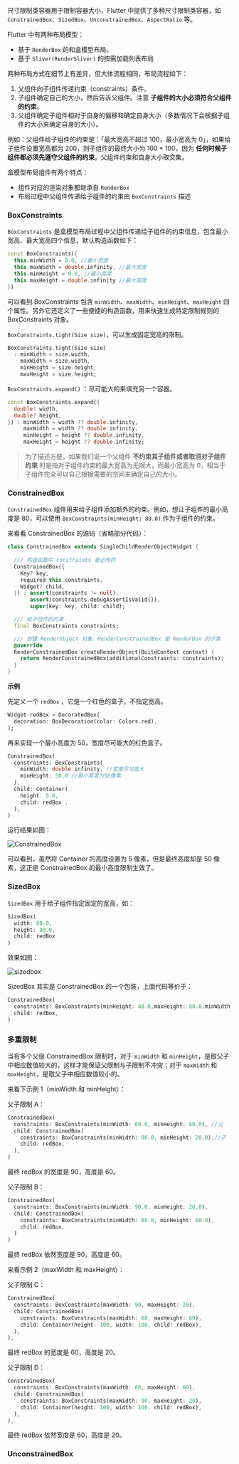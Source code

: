 尺寸限制类容器用于限制容器大小，Flutter 中提供了多种尺寸限制类容器，如 `ConstrainedBox`、`SizedBox`、`UnconstrainedBox`、`AspectRatio` 等。

Flutter 中有两种布局模型：

- 基于 `RenderBox` 的和盒模型布局。
- 基于 `Sliver(RenderSliver)` 的按需加载列表布局

两种布局方式在细节上有差异，但大体流程相同，布局流程如下：

1. 父组件向子组件传递约束（constraints）条件。
2. 子组件确定自己的大小，然后告诉父组件。注意 **子组件的大小必须符合父组件的约束**。
3. 父组件确定子组件相对于自身的偏移和确定自身大小（多数情况下会根据子组件的大小来确定自身的大小）。

例如：父组件给子组件的约束是：「最大宽高不超过 100，最小宽高为 0」，如果给子组件设置宽高都为 200，则子组件的最终大小为 100 * 100，因为 **任何时候子组件都必须先遵守父组件的约束**。父组件约束和自身大小取交集。

盒模型布局组件有两个特点：

- 组件对应的渲染对象都继承自 `RenderBox` 
- 布局过程中父组件传递给子组件的约束由 `BoxConstraints` 描述

### BoxConstraints

`BoxConstraints` 是盒模型布局过程中父组件传递给子组件的约束信息，包含最小宽高、最大宽高四个信息，默认构造函数如下：

```dart
const BoxConstraints({
  this.minWidth = 0.0, //最小宽度
  this.maxWidth = double.infinity, //最大宽度
  this.minHeight = 0.0, //最小高度
  this.maxHeight = double.infinity //最大高度
})
```

可以看到 BoxConstraints 包含 `minWidth`、`maxWidth`、`minHeight`、`maxHeight` 四个属性。另外它还定义了一些便捷的构造函数，用来快速生成特定限制规则的 BoxConstraints 对象。

`BoxConstraints.tight(Size size)`，可以生成固定宽高的限制。

```dart
BoxConstraints.tight(Size size)
  : minWidth = size.width,
    maxWidth = size.width,
    minHeight = size.height,
    maxHeight = size.height;
```

`BoxConstraints.expand()` ：尽可能大的来填充另一个容器。

```dart
const BoxConstraints.expand({
  double? width,
  double? height,
}) : minWidth = width ?? double.infinity,
     maxWidth = width ?? double.infinity,
     minHeight = height ?? double.infinity,
     maxHeight = height ?? double.infinity;
```

> 为了描述方便，如果我们说一个父组件 **不约束其子组件或者取消对子组件约束** 时是指对子组件约束的最大宽高为无限大，而最小宽高为 0，相当于子组件完全可以自己根据需要的空间来确定自己的大小。

### ConstrainedBox

`ConstrainedBox` 组件用来给子组件添加额外的约束。例如，想让子组件的最小高度是 80，可以使用 `BoxConstraints(minHeight: 80.0)` 作为子组件的约束。

来看看 ConstrainedBox 的源码（省略部分代码）：

```dart
class ConstrainedBox extends SingleChildRenderObjectWidget {
  
  /// 构造函数中 constraints 是必传的
  ConstrainedBox({
    Key? key,
    required this.constraints,
    Widget? child,
  }) : assert(constraints != null),
       assert(constraints.debugAssertIsValid()),
       super(key: key, child: child);

  /// 给子组件的约束
  final BoxConstraints constraints;

  /// 创建 RenderObject 对象，RenderConstrainedBox 是 RenderBox 的子类
  @override
  RenderConstrainedBox createRenderObject(BuildContext context) {
    return RenderConstrainedBox(additionalConstraints: constraints);
  }
}
```

**示例**

先定义一个 `redBox` ，它是一个红色的盒子，不指定宽高。

```dart
Widget redBox = DecoratedBox(
  decoration: BoxDecoration(color: Colors.red),
);
```

再来实现一个最小高度为 50，宽度尽可能大的红色盒子。

```dart
ConstrainedBox(
  constraints: BoxConstraints(
    minWidth: double.infinity, //宽度尽可能大
    minHeight: 50.0 //最小高度为50像素
  ),
  child: Container(
    height: 5.0, 
    child: redBox ,
  ),
)
```

运行结果如图：

![ConstrainedBox](https://gitee.com/owenlee233/image_store/raw/master/202110120940276.png)

可以看到，虽然将 Container 的高度设置为 5 像素，但是最终高度却是 50 像素，这正是 ConstrainedBox 的最小高度限制生效了。

### SizedBox

`SizedBox` 用于给子组件指定固定的宽高，如：

```dart
SizedBox(
  width: 80.0,
  height: 80.0,
  child: redBox
)
```

效果如图：

![sizedbox](https://gitee.com/owenlee233/image_store/raw/master/202110171547827.png)

SizedBox 其实是 ConstrainedBox 的一个包装，上面代码等价于：

```dart
ConstrainedBox(
  constraints: BoxConstraints(minHeight: 80.0,maxHeight: 80.0,minWidth: 80.0,maxWidth: 80.0),
  child: redBox, 
)
```

### 多重限制

当有多个父级 ConstrainedBox 限制时，对于 `minWidth` 和 `minHeight`，是取父子中相应数值较大的，这样才能保证父限制与子限制不冲突；对于 `maxWidth` 和 `maxHeight`，是取父子中相应数值较小的。

来看下示例 1（minWidth 和 minHeight）：

父子限制 A：

```dart
ConstrainedBox(
  constraints: BoxConstraints(minWidth: 60.0, minHeight: 60.0), //父
  child: ConstrainedBox(
    constraints: BoxConstraints(minWidth: 90.0, minHeight: 20.0),//子
    child: redBox,
  ),
)
```

最终 redBox 的宽度是 90，高度是 60。

父子限制 B：

```dart
ConstrainedBox(
  constraints: BoxConstraints(minWidth: 90.0, minHeight: 20.0),
  child: ConstrainedBox(
    constraints: BoxConstraints(minWidth: 60.0, minHeight: 60.0),
    child: redBox,
  )
)
```

最终 redBox 依然宽度是 90，高度是 60。

来看示例 2（maxWidth 和 maxHeight）：

父子限制 C：

```dart
ConstrainedBox(
  constraints: BoxConstraints(maxWidth: 90, maxHeight: 20),
  child: ConstrainedBox(
    constraints: BoxConstraints(maxWidth: 60, maxHeight: 60),
    child: Container(height: 100, width: 100, child: redBox),
  ),
),
```

最终 redBox 的宽度是 60，高度是 20。

父子限制 D：

```dart
ConstrainedBox(
  constraints: BoxConstraints(maxWidth: 60, maxHeight: 60),
  child: ConstrainedBox(
    constraints: BoxConstraints(maxWidth: 90, maxHeight: 20),
    child: Container(height: 100, width: 100, child: redBox),
  ),
),
```

最终 redBox 依然宽度是 60，高度是 20。

### UnconstrainedBox

